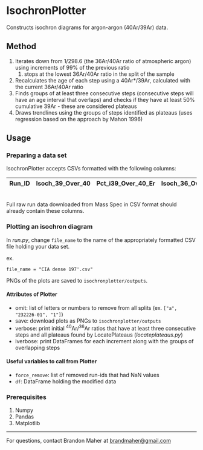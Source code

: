 # IsochronPlotter
Constructs isochron diagrams for argon-argon (40Ar/39Ar) data.

## Method
1. Iterates down from 1/298.6 (the 36Ar/40Ar ratio of atmospheric argon) using increments of 99% of the previous ratio 
   1. stops at the lowest 36Ar/40Ar ratio in the split of the sample 
2. Recalculates the age of each step using a 40Ar*/39Ar, calculated with the current 36Ar/40Ar ratio 
3. Finds groups of at least three consecutive steps (consecutive steps will have an age interval that overlaps) and 
checks if they have at least 50% cumulative 39Ar - these are considered plateaus 
4. Draws trendlines using the groups of steps identified as plateaus (uses regression based on the approach by Mahon 1996)

## Usage
### Preparing a data set
IsochronPlotter accepts CSVs formatted with the following columns:

| Run_ID | Isoch_39_Over_40 | Pct_i39_Over_40_Er | Isoch_36_Over_40 | Pct_i36_Over_40_Er | Correl_36_Over_39 | Ar36_Over_Ar39 | Ar39_Moles | Age_Er | J |
| --- | --- | --- | --- | --- | --- | --- | --- | --- |---|
<br>
Full raw run data downloaded from Mass Spec in CSV format should already contain these columns.

### Plotting an isochron diagram

In _run.py_, change `file_name` to the name of the appropriately formatted CSV file holding your data set.

ex.
```
file_name = "CIA dense 197'.csv"
```

PNGs of the plots are saved to `isochronplotter/outputs`.

#### Attributes of Plotter

- omit: list of letters or numbers to remove from all splits (ex. `["a", "232226-01", "1"]`)
- save: download plots as PNGs to `isochronplotter/outputs`
- verbose: print initial <sup>40</sup>Ar/<sup>36</sup>Ar ratios that have at least three consecutive steps and all 
plateaus found by LocatePlateaus (_locateplateaus.py_)
- iverbose: print DataFrames for each increment along with the groups of overlapping steps

#### Useful variables to call from Plotter

- `force_remove`: list of removed run-ids that had NaN values
- `df`: DataFrame holding the modified data

### Prerequisites
1. Numpy
2. Pandas
3. Matplotlib

---
For questions, contact Brandon Maher at brandmaher@gmail.com
